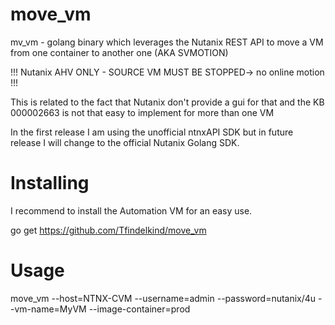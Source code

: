 # move_vm

mv_vm - golang binary which leverages the Nutanix REST API to move a VM from one container to another one (AKA SVMOTION)

!!! Nutanix AHV ONLY - SOURCE VM MUST BE STOPPED-> no online motion !!! 

This is related to the fact that Nutanix don't provide a gui for that and the KB 000002663 is not that easy to implement for more than one VM

In the first release I am using the unofficial ntnxAPI SDK but in future release I will change to the official Nutanix Golang SDK.

# Installing

I recommend to install the Automation VM for an easy use. 

go get https://github.com/Tfindelkind/move_vm

# Usage

move_vm --host=NTNX-CVM --username=admin --password=nutanix/4u --vm-name=MyVM --image-container=prod

